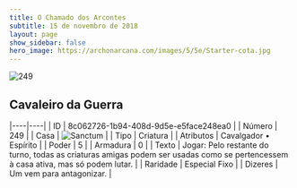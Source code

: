 ```yaml
---
title: O Chamado dos Arcontes
subtitle: 15 de novembro de 2018
layout: page
show_sidebar: false
hero_image: https://archonarcana.com/images/5/5e/Starter-cota.jpg
---
```


![249](https://cdn.keyforgegame.com/media/card_front/pt/341_249_8MXMCQ93R9CJ_pt.png)

## Cavaleiro da Guerra

|----|----|
| ID | 8c062726-1b94-408d-9d5e-e5face248ea0 |
| Número | 249 |
| Casa | ![Sanctum](https://archonarcana.com/images/thumb/c/c7/Sanctum.png/22px-Sanctum.png "Santuário") |
| Tipo | Criatura |
| Atributos | Cavalgador • Espírito |
| Poder | 5 |
| Armadura | 0 |
| Texto | Jogar: Pelo restante do turno, todas as criaturas amigas podem ser usadas como se pertencessem à casa ativa, mas só podem lutar. |
| Raridade | Especial Fixo |
| Dizeres | Um vem para antagonizar. |

